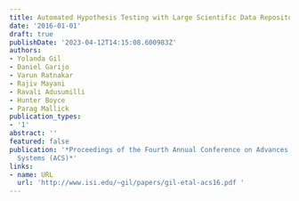 ```yaml
---
title: Automated Hypothesis Testing with Large Scientific Data Repositories
date: '2016-01-01'
draft: true
publishDate: '2023-04-12T14:15:08.600983Z'
authors:
- Yolanda Gil
- Daniel Garijo
- Varun Ratnakar
- Rajiv Mayani
- Ravali Adusumilli
- Hunter Boyce
- Parag Mallick
publication_types:
- '1'
abstract: ''
featured: false
publication: '*Proceedings of the Fourth Annual Conference on Advances in Cognitive
  Systems (ACS)*'
links:
- name: URL
  url: 'http://www.isi.edu/~gil/papers/gil-etal-acs16.pdf '
---
```


